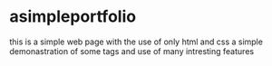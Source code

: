 # asimpleportfolio

this is a simple web page with the use of only html and css 
a simple demonastration of some tags and use of many intresting features 
